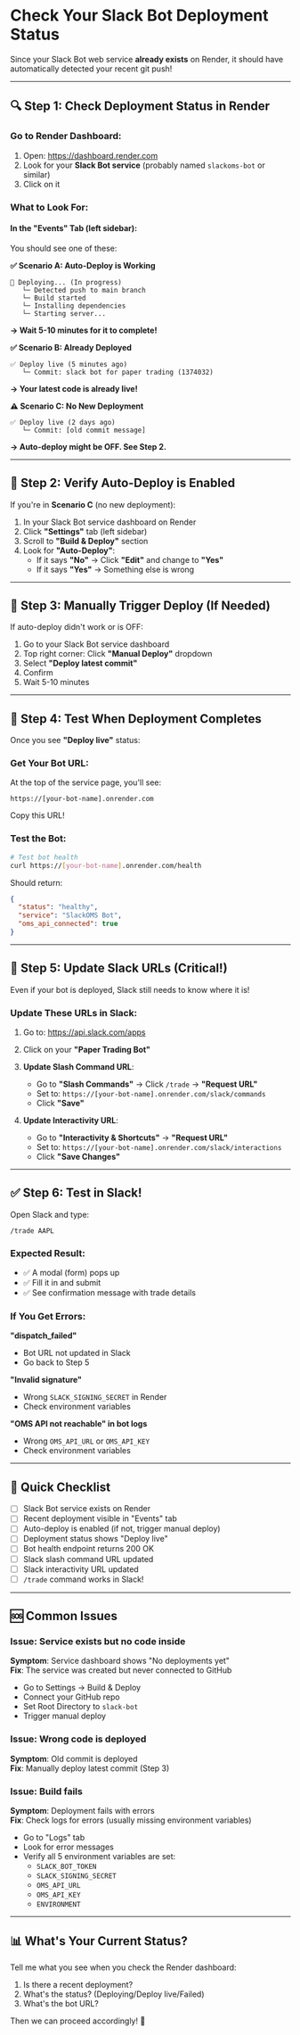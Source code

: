 # Check Your Slack Bot Deployment Status

Since your Slack Bot web service **already exists** on Render, it should have automatically detected your recent git push!

---

## 🔍 Step 1: Check Deployment Status in Render

### Go to Render Dashboard:
1. Open: https://dashboard.render.com
2. Look for your **Slack Bot service** (probably named `slackoms-bot` or similar)
3. Click on it

### What to Look For:

#### In the "Events" Tab (left sidebar):
You should see one of these:

**✅ Scenario A: Auto-Deploy is Working**
```
🔄 Deploying... (In progress)
   └─ Detected push to main branch
   └─ Build started
   └─ Installing dependencies
   └─ Starting server...
```
**→ Wait 5-10 minutes for it to complete!**

**✅ Scenario B: Already Deployed**
```
✅ Deploy live (5 minutes ago)
   └─ Commit: slack bot for paper trading (1374032)
```
**→ Your latest code is already live!**

**⚠️ Scenario C: No New Deployment**
```
✅ Deploy live (2 days ago)
   └─ Commit: [old commit message]
```
**→ Auto-deploy might be OFF. See Step 2.**

---

## 🔧 Step 2: Verify Auto-Deploy is Enabled

If you're in **Scenario C** (no new deployment):

1. In your Slack Bot service dashboard on Render
2. Click **"Settings"** tab (left sidebar)
3. Scroll to **"Build & Deploy"** section
4. Look for **"Auto-Deploy"**:
   - If it says **"No"** → Click **"Edit"** and change to **"Yes"**
   - If it says **"Yes"** → Something else is wrong

---

## 🚀 Step 3: Manually Trigger Deploy (If Needed)

If auto-deploy didn't work or is OFF:

1. Go to your Slack Bot service dashboard
2. Top right corner: Click **"Manual Deploy"** dropdown
3. Select **"Deploy latest commit"**
4. Confirm
5. Wait 5-10 minutes

---

## 🧪 Step 4: Test When Deployment Completes

Once you see **"Deploy live"** status:

### Get Your Bot URL:
At the top of the service page, you'll see:
```
https://[your-bot-name].onrender.com
```
Copy this URL!

### Test the Bot:
```bash
# Test bot health
curl https://[your-bot-name].onrender.com/health
```

Should return:
```json
{
  "status": "healthy",
  "service": "SlackOMS Bot",
  "oms_api_connected": true
}
```

---

## 📝 Step 5: Update Slack URLs (Critical!)

Even if your bot is deployed, Slack still needs to know where it is!

### Update These URLs in Slack:

1. Go to: https://api.slack.com/apps
2. Click on your **"Paper Trading Bot"**
3. **Update Slash Command URL**:
   - Go to **"Slash Commands"** → Click `/trade` → **"Request URL"**
   - Set to: `https://[your-bot-name].onrender.com/slack/commands`
   - Click **"Save"**

4. **Update Interactivity URL**:
   - Go to **"Interactivity & Shortcuts"** → **"Request URL"**
   - Set to: `https://[your-bot-name].onrender.com/slack/interactions`
   - Click **"Save Changes"**

---

## ✅ Step 6: Test in Slack!

Open Slack and type:
```
/trade AAPL
```

### Expected Result:
- ✅ A modal (form) pops up
- ✅ Fill it in and submit
- ✅ See confirmation message with trade details

### If You Get Errors:

**"dispatch_failed"**
- Bot URL not updated in Slack
- Go back to Step 5

**"Invalid signature"**
- Wrong `SLACK_SIGNING_SECRET` in Render
- Check environment variables

**"OMS API not reachable" in bot logs**
- Wrong `OMS_API_URL` or `OMS_API_KEY`
- Check environment variables

---

## 🎯 Quick Checklist

- [ ] Slack Bot service exists on Render
- [ ] Recent deployment visible in "Events" tab
- [ ] Auto-deploy is enabled (if not, trigger manual deploy)
- [ ] Deployment status shows "Deploy live"
- [ ] Bot health endpoint returns 200 OK
- [ ] Slack slash command URL updated
- [ ] Slack interactivity URL updated
- [ ] `/trade` command works in Slack!

---

## 🆘 Common Issues

### Issue: Service exists but no code inside
**Symptom**: Service dashboard shows "No deployments yet"  
**Fix**: The service was created but never connected to GitHub
- Go to Settings → Build & Deploy
- Connect your GitHub repo
- Set Root Directory to `slack-bot`
- Trigger manual deploy

### Issue: Wrong code is deployed
**Symptom**: Old commit is deployed  
**Fix**: Manually deploy latest commit (Step 3)

### Issue: Build fails
**Symptom**: Deployment fails with errors  
**Fix**: Check logs for errors (usually missing environment variables)
- Go to "Logs" tab
- Look for error messages
- Verify all 5 environment variables are set:
  - `SLACK_BOT_TOKEN`
  - `SLACK_SIGNING_SECRET`
  - `OMS_API_URL`
  - `OMS_API_KEY`
  - `ENVIRONMENT`

---

## 📊 What's Your Current Status?

Tell me what you see when you check the Render dashboard:
1. Is there a recent deployment?
2. What's the status? (Deploying/Deploy live/Failed)
3. What's the bot URL?

Then we can proceed accordingly! 🚀


